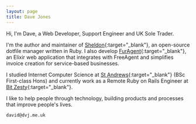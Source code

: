 ```yaml
---
layout: page
title: Dave Jones
---
```


Hi, I'm Dave, a Web Developer, Support Engineer and UK Sole Trader.

I'm the author and maintainer of [Sheldon](https://github.com/dvjones89/sheldon){:target="_blank"}, an open-source dotfile manager written in Ruby. I also develop [FurAgent](https://github.com/dvjones89/furagent){:target="_blank"}, an Elixir web application that integrates with FreeAgent and simplifies invoice creation for service-based businesses.

I studied Internet Computer Science at [St Andrews](http://www.cs.st-andrews.ac.uk){:target="_blank"} (BSc First-class Hons) and currently work as a Remote Ruby on Rails Engineer at [Bit Zesty](https://bitzesty.com){:target="_blank"}.

I like to help people through technology, building products and processes that improve people's lives.

`david@dvj.me.uk`
